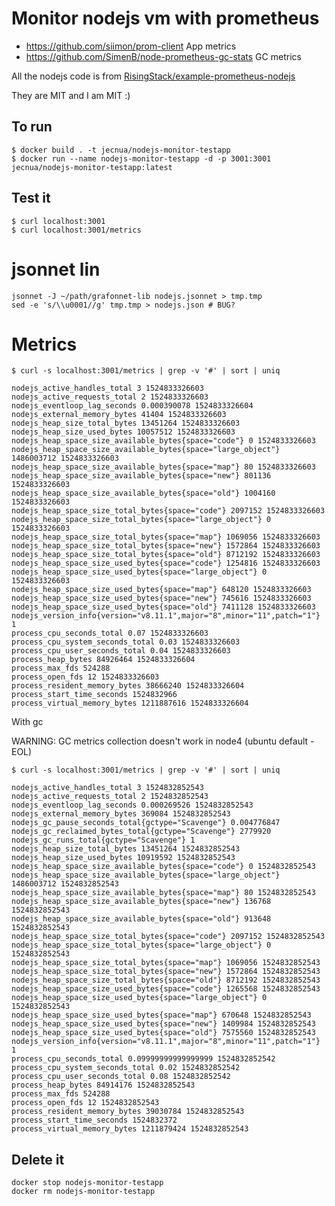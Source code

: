 # Monitor nodejs vm with prometheus

- https://github.com/siimon/prom-client App metrics
- https://github.com/SimenB/node-prometheus-gc-stats GC metrics

All the nodejs code is from [RisingStack/example-prometheus-nodejs](https://github.com/RisingStack/example-prometheus-nodejs)

They are MIT and I am MIT :)

## To run

    $ docker build . -t jecnua/nodejs-monitor-testapp
    $ docker run --name nodejs-monitor-testapp -d -p 3001:3001 jecnua/nodejs-monitor-testapp:latest

## Test it

    $ curl localhost:3001
    $ curl localhost:3001/metrics

# jsonnet lin

    jsonnet -J ~/path/grafonnet-lib nodejs.jsonnet > tmp.tmp
    sed -e 's/\\u0001//g' tmp.tmp > nodejs.json # BUG?

# Metrics

    $ curl -s localhost:3001/metrics | grep -v '#' | sort | uniq

    nodejs_active_handles_total 3 1524833326603
    nodejs_active_requests_total 2 1524833326603
    nodejs_eventloop_lag_seconds 0.000390078 1524833326604
    nodejs_external_memory_bytes 41404 1524833326603
    nodejs_heap_size_total_bytes 13451264 1524833326603
    nodejs_heap_size_used_bytes 10057512 1524833326603
    nodejs_heap_space_size_available_bytes{space="code"} 0 1524833326603
    nodejs_heap_space_size_available_bytes{space="large_object"} 1486003712 1524833326603
    nodejs_heap_space_size_available_bytes{space="map"} 80 1524833326603
    nodejs_heap_space_size_available_bytes{space="new"} 801136 1524833326603
    nodejs_heap_space_size_available_bytes{space="old"} 1004160 1524833326603
    nodejs_heap_space_size_total_bytes{space="code"} 2097152 1524833326603
    nodejs_heap_space_size_total_bytes{space="large_object"} 0 1524833326603
    nodejs_heap_space_size_total_bytes{space="map"} 1069056 1524833326603
    nodejs_heap_space_size_total_bytes{space="new"} 1572864 1524833326603
    nodejs_heap_space_size_total_bytes{space="old"} 8712192 1524833326603
    nodejs_heap_space_size_used_bytes{space="code"} 1254816 1524833326603
    nodejs_heap_space_size_used_bytes{space="large_object"} 0 1524833326603
    nodejs_heap_space_size_used_bytes{space="map"} 648120 1524833326603
    nodejs_heap_space_size_used_bytes{space="new"} 745616 1524833326603
    nodejs_heap_space_size_used_bytes{space="old"} 7411128 1524833326603
    nodejs_version_info{version="v8.11.1",major="8",minor="11",patch="1"} 1
    process_cpu_seconds_total 0.07 1524833326603
    process_cpu_system_seconds_total 0.03 1524833326603
    process_cpu_user_seconds_total 0.04 1524833326603
    process_heap_bytes 84926464 1524833326604
    process_max_fds 524288
    process_open_fds 12 1524833326603
    process_resident_memory_bytes 38666240 1524833326604
    process_start_time_seconds 1524832966
    process_virtual_memory_bytes 1211887616 1524833326604

With gc

WARNING: GC metrics collection doesn't work in node4 (ubuntu default - EOL)

    $ curl -s localhost:3001/metrics | grep -v '#' | sort | uniq

    nodejs_active_handles_total 3 1524832852543
    nodejs_active_requests_total 2 1524832852543
    nodejs_eventloop_lag_seconds 0.000269526 1524832852543
    nodejs_external_memory_bytes 369084 1524832852543
    nodejs_gc_pause_seconds_total{gctype="Scavenge"} 0.004776847
    nodejs_gc_reclaimed_bytes_total{gctype="Scavenge"} 2779920
    nodejs_gc_runs_total{gctype="Scavenge"} 1
    nodejs_heap_size_total_bytes 13451264 1524832852543
    nodejs_heap_size_used_bytes 10919592 1524832852543
    nodejs_heap_space_size_available_bytes{space="code"} 0 1524832852543
    nodejs_heap_space_size_available_bytes{space="large_object"} 1486003712 1524832852543
    nodejs_heap_space_size_available_bytes{space="map"} 80 1524832852543
    nodejs_heap_space_size_available_bytes{space="new"} 136768 1524832852543
    nodejs_heap_space_size_available_bytes{space="old"} 913648 1524832852543
    nodejs_heap_space_size_total_bytes{space="code"} 2097152 1524832852543
    nodejs_heap_space_size_total_bytes{space="large_object"} 0 1524832852543
    nodejs_heap_space_size_total_bytes{space="map"} 1069056 1524832852543
    nodejs_heap_space_size_total_bytes{space="new"} 1572864 1524832852543
    nodejs_heap_space_size_total_bytes{space="old"} 8712192 1524832852543
    nodejs_heap_space_size_used_bytes{space="code"} 1265568 1524832852543
    nodejs_heap_space_size_used_bytes{space="large_object"} 0 1524832852543
    nodejs_heap_space_size_used_bytes{space="map"} 670648 1524832852543
    nodejs_heap_space_size_used_bytes{space="new"} 1409984 1524832852543
    nodejs_heap_space_size_used_bytes{space="old"} 7575560 1524832852543
    nodejs_version_info{version="v8.11.1",major="8",minor="11",patch="1"} 1
    process_cpu_seconds_total 0.09999999999999999 1524832852542
    process_cpu_system_seconds_total 0.02 1524832852542
    process_cpu_user_seconds_total 0.08 1524832852542
    process_heap_bytes 84914176 1524832852543
    process_max_fds 524288
    process_open_fds 12 1524832852543
    process_resident_memory_bytes 39030784 1524832852543
    process_start_time_seconds 1524832372
    process_virtual_memory_bytes 1211879424 1524832852543

## Delete it

    docker stop nodejs-monitor-testapp
    docker rm nodejs-monitor-testapp
